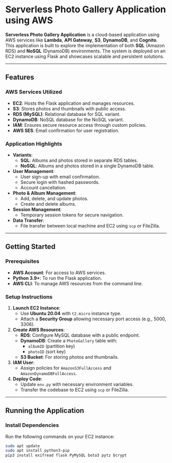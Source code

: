 # Serverless Photo Gallery Application using AWS

**Serverless Photo Gallery Application** is a cloud-based application using AWS services like **Lambda**, **API Gateway**, **S3**, **DynamoDB**, and **Cognito**. This application is built to explore the implementation of both **SQL** (Amazon RDS) and **NoSQL** (DynamoDB) environments. The system is deployed on an EC2 instance using Flask and showcases scalable and persistent solutions.

---

## Features

### AWS Services Utilized
- **EC2**: Hosts the Flask application and manages resources.
- **S3**: Stores photos and thumbnails with public access.
- **RDS (MySQL)**: Relational database for SQL variant.
- **DynamoDB**: NoSQL database for the NoSQL variant.
- **IAM**: Ensures secure resource access through custom policies.
- **AWS SES**: Email confirmation for user registration.

### Application Highlights
- **Variants**:
  - **SQL**: Albums and photos stored in separate RDS tables.
  - **NoSQL**: Albums and photos stored in a single DynamoDB table.
- **User Management**:
  - User sign-up with email confirmation.
  - Secure login with hashed passwords.
  - Account cancellation.
- **Photo & Album Management**:
  - Add, delete, and update photos.
  - Create and delete albums.
- **Session Management**:
  - Temporary session tokens for secure navigation.
- **Data Transfer**:
  - File transfer between local machine and EC2 using `scp` or FileZilla.

---

## Getting Started

### Prerequisites
- **AWS Account**: For access to AWS services.
- **Python 3.9+**: To run the Flask application.
- **AWS CLI**: To manage AWS resources from the command line.

### Setup Instructions
1. **Launch EC2 Instance**:
   - Use **Ubuntu 20.04** with `t2.micro` instance type.
   - Attach a **Security Group** allowing necessary port access (e.g., 5000, 3306).
2. **Create AWS Resources**:
   - **RDS**: Configure MySQL database with a public endpoint.
   - **DynamoDB**: Create a `PhotoGallery` table with:
     - `albumID` (partition key)
     - `photoID` (sort key)
   - **S3 Bucket**: For storing photos and thumbnails.
3. **IAM User**:
   - Assign policies for `AmazonS3FullAccess` and `AmazonDynamoDBFullAccess`.
4. **Deploy Code**:
   - Update `env.py` with necessary environment variables.
   - Transfer the codebase to EC2 using `scp` or FileZilla.

---

## Running the Application

### Install Dependencies
Run the following commands on your EC2 instance:
```bash
sudo apt update
sudo apt install python3-pip
pip3 install exifread flask PyMySQL boto3 pytz bcrypt
